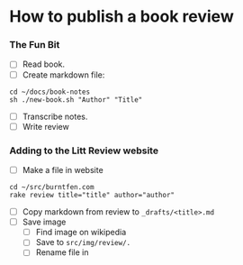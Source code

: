 # How to publish a book review

### The Fun Bit

- [ ] Read book.
- [ ] Create markdown file:

```
cd ~/docs/book-notes
sh ./new-book.sh "Author" "Title"
```

- [ ] Transcribe notes.
- [ ] Write review

### Adding to the Litt Review website

- [ ] Make a file in website

```
cd ~/src/burntfen.com
rake review title="title" author="author"
```

- [ ] Copy markdown from review to `_drafts/<title>.md`
- [ ] Save image
  - [ ] Find image on wikipedia
  - [ ] Save to `src/img/review/.`
  - [ ] Rename file in <title>.md to match filename
- [ ] Move file from `_drafts` to `_reviews`
- [ ] Preview file on local

```
jekyll serve
# Open localhost:4000/the-litt-review
```

- [ ] Commit to master, or to feature branch if saving
- [ ] Edit date to match current date (if later)
- [ ] Read once to check for spelling and grammar
- [ ] Push to master
- [ ] Copy HTML from markdown to clipboard

```
marky-markdown <file> | pbcopy
## Attempt to automatically get only relevant parts
# sed -e '1,/include JB/d' <file
```

### Sending the Newsletter

- [ ] Open Mailchimp and sign in
- [ ] Create new Campaign, title: `The Litt Review: <title>`
- [ ] Fill in metadata
  - [ ] Email subject: `The Litt Review: <title>`
  - [ ] Preview text: `Wherein I review <author>'s book`
- [ ] Select Simple text format
- [ ] Fill in content
  - [ ] Title: `<author> _<title>_`
  - [ ] Content: copy in html
  - [ ] Copy link from https://burntfen.com/the-litt-review
  - [ ] Bottom of content: `Original published [here](link)`
- [ ] Top right: Send preview email
  - [ ] Check preview email
- [ ] Send email
